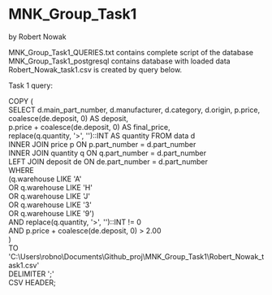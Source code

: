 # MNK_Group_Task1
by Robert Nowak

MNK_Group_Task1_QUERIES.txt contains complete script of the database<br>
MNK_Group_Task1_postgresql contains database with loaded data<br>
Robert_Nowak_task1.csv is created by query below.

Task 1 query:

COPY (<br>
SELECT d.main_part_number, d.manufacturer, d.category, d.origin, p.price,<br>
coalesce(de.deposit, 0) AS deposit,<br>
p.price + coalesce(de.deposit, 0) AS final_price,<br>
replace(q.quantity, '>', '')::INT AS quantity FROM data d<br>
INNER JOIN price p ON p.part_number = d.part_number<br>
INNER JOIN quantity q ON q.part_number = d.part_number<br>
LEFT JOIN deposit de ON de.part_number = d.part_number<br>
WHERE <br>
(q.warehouse LIKE 'A' <br>
OR q.warehouse LIKE 'H'<br>
OR q.warehouse LIKE 'J'<br>
OR q.warehouse LIKE '3'<br>
OR q.warehouse LIKE '9')<br>
AND replace(q.quantity, '>', '')::INT != 0<br>
AND p.price + coalesce(de.deposit, 0) > 2.00<br>
    )<br>
TO 'C:\Users\robno\Documents\Github_proj\MNK_Group_Task1\Robert_Nowak_task1.csv'<br>
DELIMITER ';'<br>
CSV HEADER;

